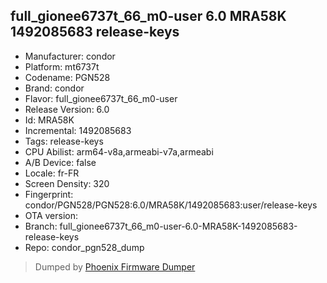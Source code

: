 ## full_gionee6737t_66_m0-user 6.0 MRA58K 1492085683 release-keys
- Manufacturer: condor
- Platform: mt6737t
- Codename: PGN528
- Brand: condor
- Flavor: full_gionee6737t_66_m0-user
- Release Version: 6.0
- Id: MRA58K
- Incremental: 1492085683
- Tags: release-keys
- CPU Abilist: arm64-v8a,armeabi-v7a,armeabi
- A/B Device: false
- Locale: fr-FR
- Screen Density: 320
- Fingerprint: condor/PGN528/PGN528:6.0/MRA58K/1492085683:user/release-keys
- OTA version: 
- Branch: full_gionee6737t_66_m0-user-6.0-MRA58K-1492085683-release-keys
- Repo: condor_pgn528_dump


>Dumped by [Phoenix Firmware Dumper](https://github.com/DroidDumps/phoenix_firmware_dumper)
